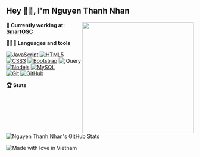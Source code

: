 ## Hey 👋🏽, I'm Nguyen Thanh Nhan

<img align="right" src="https://raw.githubusercontent.com/rajput2107/rajput2107/master/Assets/Developer.gif" width="300" />

**💼 Currently working at:** <a href="https://smartosc.com/" target="_blank"><b>SmartOSC</b></a>

**👨🏻‍💻 Languages and tools**

[![JavaScript](https://img.shields.io/badge/-JavaScript-black?style=flat&logo=javascript)](https://github.com/tuinhanne) [![HTML5](https://img.shields.io/badge/-HTML5-E34F26?style=flat&logo=html5&logoColor=white)](https://github.com/tuinhanne) [![CSS3](https://img.shields.io/badge/-CSS3-1572B6?style=flat&logo=css3)](https://github.com/tuinhanne) [![Bootstrap](https://img.shields.io/badge/-Bootstrap-563D7C?style=flat&logo=bootstrap)](https://github.com/tuinhanne) ![jQuery](https://img.shields.io/badge/-jQuery-222222?style=flat&logo=jQuery&logoColor=0769AD)<br />
[![Nodejs](https://img.shields.io/badge/-Nodejs-black?style=flat&logo=Node.js)](https://github.com/tuinhanne)  [![MySQL](https://img.shields.io/badge/-MySQL-black?style=flat&logo=mysql)](https://github.com/tuinhanne)<br />
[![Git](https://img.shields.io/badge/-Git-black?style=flat&logo=git)](https://github.com/tuinhanne) [![GitHub](https://img.shields.io/badge/-GitHub-181717?style=flat&logo=github)](https://github.com/tuinhanne)

**🏆 Stats**

![Nguyen Thanh Nhan's GitHub Stats](https://github-readme-stats.vercel.app/api?username=tuinhanne&hide=["stars"]&show_icons=true)

![Made with love in Vietnam](https://madewithlove.now.sh/vn?heart=true)
